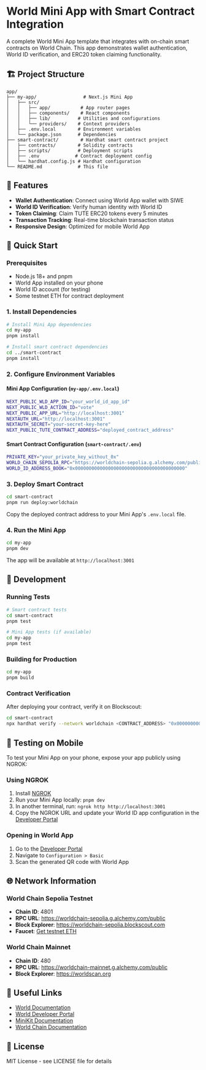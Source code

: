 # World Mini App with Smart Contract Integration

A complete World Mini App template that integrates with on-chain smart contracts on World Chain. This app demonstrates wallet authentication, World ID verification, and ERC20 token claiming functionality.

## 🏗️ Project Structure

```
app/
├── my-app/                 # Next.js Mini App
│   ├── src/
│   │   ├── app/           # App router pages
│   │   ├── components/    # React components
│   │   ├── lib/          # Utilities and configurations
│   │   └── providers/    # Context providers
│   ├── .env.local        # Environment variables
│   └── package.json      # Dependencies
├── smart-contract/        # Hardhat smart contract project
│   ├── contracts/        # Solidity contracts
│   ├── scripts/          # Deployment scripts
│   ├── .env             # Contract deployment config
│   └── hardhat.config.js # Hardhat configuration
└── README.md             # This file
```

## 📱 Features

- **Wallet Authentication**: Connect using World App wallet with SIWE
- **World ID Verification**: Verify human identity with World ID
- **Token Claiming**: Claim TUTE ERC20 tokens every 5 minutes
- **Transaction Tracking**: Real-time blockchain transaction status
- **Responsive Design**: Optimized for mobile World App

## 🚀 Quick Start

### Prerequisites

- Node.js 18+ and pnpm
- World App installed on your phone
- World ID account (for testing)
- Some testnet ETH for contract deployment

### 1. Install Dependencies

```bash
# Install Mini App dependencies
cd my-app
pnpm install

# Install smart contract dependencies
cd ../smart-contract
pnpm install
```

### 2. Configure Environment Variables

#### Mini App Configuration (`my-app/.env.local`)
```bash
NEXT_PUBLIC_WLD_APP_ID="your_world_id_app_id"
NEXT_PUBLIC_WLD_ACTION_ID="vote"
NEXT_PUBLIC_APP_URL="http://localhost:3001"
NEXTAUTH_URL="http://localhost:3001"
NEXTAUTH_SECRET="your-secret-key-here"
NEXT_PUBLIC_TUTE_CONTRACT_ADDRESS="deployed_contract_address"
```

#### Smart Contract Configuration (`smart-contract/.env`)
```bash
PRIVATE_KEY="your_private_key_without_0x"
WORLD_CHAIN_SEPOLIA_RPC="https://worldchain-sepolia.g.alchemy.com/public"
WORLD_ID_ADDRESS_BOOK="0x0000000000000000000000000000000000000000"
```

### 3. Deploy Smart Contract

```bash
cd smart-contract
pnpm run deploy:worldchain
```

Copy the deployed contract address to your Mini App's `.env.local` file.

### 4. Run the Mini App

```bash
cd my-app
pnpm dev
```

The app will be available at `http://localhost:3001`

## 🔧 Development

### Running Tests

```bash
# Smart contract tests
cd smart-contract
pnpm test

# Mini App tests (if available)
cd my-app
pnpm test
```

### Building for Production

```bash
cd my-app
pnpm build
```

### Contract Verification

After deploying your contract, verify it on Blockscout:

```bash
cd smart-contract
npx hardhat verify --network worldchain <CONTRACT_ADDRESS> "0x0000000000000000000000000000000000000000"
```

## 📱 Testing on Mobile

To test your Mini App on your phone, expose your app publicly using NGROK:

### Using NGROK

1. Install [NGROK](https://ngrok.com/)
2. Run your Mini App locally: `pnpm dev`
3. In another terminal, run: `ngrok http http://localhost:3001`
4. Copy the NGROK URL and update your World ID app configuration in the [Developer Portal](https://developer.worldcoin.org/)

### Opening in World App

1. Go to the [Developer Portal](https://developer.worldcoin.org/)
2. Navigate to `Configuration > Basic`
3. Scan the generated QR code with World App

## 🌐 Network Information

### World Chain Sepolia Testnet
- **Chain ID**: 4801
- **RPC URL**: https://worldchain-sepolia.g.alchemy.com/public
- **Block Explorer**: https://worldchain-sepolia.blockscout.com
- **Faucet**: [Get testnet ETH](https://faucet.worldchain.org)

### World Chain Mainnet
- **Chain ID**: 480
- **RPC URL**: https://worldchain-mainnet.g.alchemy.com/public
- **Block Explorer**: https://worldscan.org

## 🔗 Useful Links

- [World Documentation](https://docs.world.org/)
- [World Developer Portal](https://developer.worldcoin.org)
- [MiniKit Documentation](https://docs.world.org/mini-apps)
- [World Chain Documentation](https://docs.world.org/world-chain)

## 📄 License

MIT License - see LICENSE file for details
